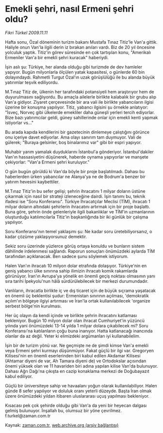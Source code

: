 # Emekli şehri, nasıl Ermeni şehri oldu?

*Fikri Türkel 2009.11.11*

<tr><td class="metin" colspan="2" style="padding-top: 20px; padding-left: 5px; ">Hafta sonu, Özal döneminin turizm bakanı Mustafa Tınaz Titiz'le Van'a gittik. Haliyle onun Van'la ilgili derin iz bırakan anıları vardı. Biz de 20 yıl öncesine yolculuk yaptık. Titiz'in görev süresinde en çok tartışılan konu, "Amerikalı Ermeniler Van'a bir emekli şehri kuracak" haberiydi.</td></tr><tr><td class="metin" colspan="2" style="padding-top: 20px; padding-left: 5px; "><p> İşin aslı şu: Türkiye, her alanda olduğu gibi turizmde de dev hamleler yapıyor. Bugün milyonlarla ölçülen yatak kapasitesi, o günlerde 60 bin dolayındaydı. Rahmetli Turgut Özal'ın uzak görüşlülüğü ile bu alanda büyük yatırımlar teşvik ediliyordu.
<p> M.Tınaz Titiz de, ülkenin her tarafındaki potansiyeli hem araştırıyor hem de duyurulmasını sağlıyordu. Bu amaçla ailelerle birlikte kalabalık bir grubu alıp Van'a gidiyor. Ziyaret çerçevesinde bir ara vali ile birlikte yabancıların ilgisi üzerine bir konuşma yapılıyor. Titiz, yabancı ilgisini şu örnekle anlatıyor: "İsveç, Norveç gibi ülkelerde emekliler daha güneşli yerleri tercih ediyorlar. Bize bazı yatırımcılar geldi, güney sahillerinde onlar için emekli kenti yapmak istiyorlar vs..."
<p> Bu arada kapıda kendilerini bir gazetecinin dinlemeye çalıştığını görünce onu içeriye davet ediyorlar. Ama olayı sanırım tam duymuyor. Vali de gülerek; "Buraya gelsinler, boş binalarımız var" gibi bir espri yapıyor.
<p> Muhabir yarım yamalak duyduklarını İstanbul'a gönderiyor. İstanbul'dakiler Van'ın hassasiyetini düşünerek, haberde oynama yapıyorlar ve manşete çekiyorlar: "Van'a Ermeni şehri kuruluyor."
<p> O gün bugün görüldü ki Van'da böyle bir proje başlatılmadı. Dahası bu haberlerden ürken yabancılar ne Alanya'ya ne de Bodrum'a benzer bir yatırım hevesini kaybettiler.
<p> M.Tınaz Titiz'in bu sefer gelişi; şehrin ihracatını 1 milyar doların üstüne çıkarmak için nasıl bir strateji izleneceğine dairdi. İşin tanımı bu, teknik ifadesi ise "Soru Konferansı". Türkiye İhracatçılar Meclisi (TİM), ihracatı 1 milyar doların altındaki şehirlerin ihracatını artırmak için bir proje başlattı. Buna göre, şehrin önde gelenleriyle ilgili bakanlıklar ve TİM'in uzmanlarının oluşturduğu katılımcılarla Titiz'in başkanlığında bir iki günlük bir çalışma yapılıyor.
<p> Soru Konferansı'nın temel yaklaşımı şu: Ne kadar soru üretebiliyorsanız, o kadar çözüme yaklaşıyorsunuz demektir.
<p> Sekiz soru üzerinde yüzlerce görüş ortaya konuldu ve bunların sistem dâhilinde irdelenmesi sağlandı. Raporun sonuçları önümüzdeki aylarda TİM tarafından açıklanacak. Ben sadece şunu söylemek istiyorum.
<p> Halen Van'ın ihracatı 10 milyon dolar etrafında dolaşıyor. Türkiye'nin en geniş yabancı ülke sınırına sahip ilimizin ihracatı komik rakamlarda görünüyor. İran'ın Avrupa'ya yönelik en önemli geçiş noktası olmasının yanı sıra tarihi İpekyolu'nun hâlâ sürdürülebilecek bir merkezi durumundadır.
<p> Vanlıların, ihracatla birlikte iç ve dış ticaret için de büyük sıçrama yaşatacak en önemli üç beklentisi şudur: Ermenistan sınırının açılması, 'demokratik açılım'ın bölgeye ilgiyi artırması ve İran'la ortak kullanılabilecek 'organize serbest bölge'nin kurulması.
<p> Her üç olayın da kendi içinde ve birlikte şehrin ihracatını katlaması bekleniyor. Bugün 10 milyon dolar olan ihracat Cumhuriyet'in yüzüncü yılında yani önümüzdeki 13-14 yılda 1 milyar dolara çıkabilecek mi? Soru Konferansı'na katılanların çoğu buna inanıyor. Hatta katlanacağı inancında olanlar da az değil. Yeter ki elimizdeki argümanları iyi kullanabilelim.
<p> İşin bir de turizm yönü var. Ne geçmişte ne de şimdi kimse Van'a emekli veya Ermeni şehri kurmayı düşünmüyor. Fakat güçlü bir ilgi var. Gregoryen Kilisesi'nin en önemli eserlerinden biri kabul edilen Akdamar Kilisesi (Ahtamar diyeni de var, Ah Tamara diyeni de) ve Ortodokslar açısından önemi yüksek olan ve 11 havariden biri adına yapılan kilise Van'da bulunuyor. Dahası Ağrı Dağı'na çıkışta en cazip konaklama merkezi de Doğubayazıt kabul ediliyor.
<p> Güçlü bir üniversiteye sahip ve havaalanı yoğun olarak kullanılabiliyor. Halen günde 8 sefer yapılıyor ve doluluk oranı yeterli düzeyde. Başta İran olmak üzere önümüzdeki yıldan itibaren uluslararası uçuş yapılması bekleniyor.
<p> Kısacası pek çok şehirde olduğu gibi Van'a da yeni bir heyecan dalgası gelmiş bulunuyor. İnşallah bu, olumsuz bir yöne çevrilmez. f.turkel@zaman.com.tr<br/></p></p></p></p></p></p></p></p></p></p></p></p></p></p></td></tr>

Kaynak: [zaman.com.tr](http://zaman.com.tr/yazar.do?yazino=914326), [web.archive.org (arşiv bağlantısı)](http://web.archive.org/web/20100107030142/http://zaman.com.tr:80/yazar.do?yazino=914326)
